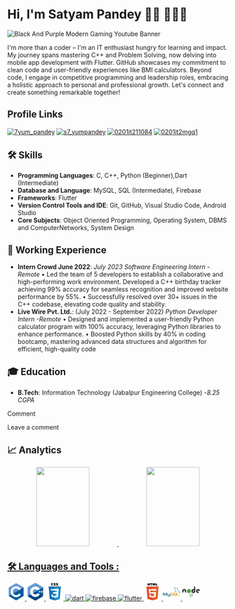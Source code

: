 # **Hi, I'm Satyam Pandey 👋🏾 👩🏾‍💻**

![Black And Purple Modern Gaming Youtube Banner](https://github.com/7yumpandey/7yumpandey/assets/142084955/f26c3f64-e2a8-4d25-8030-58e5a2e4be12)

I'm more than a coder – I'm an IT enthusiast hungry for learning and impact. My journey spans mastering C++ and Problem Solving, now delving into mobile app development with Flutter. GitHub showcases my commitment to clean code and user-friendly experiences like BMI calculators. Beyond code, I engage in competitive programming and leadership roles, embracing a holistic approach to personal and professional growth. Let's connect and create something remarkable together!



## Profile Links
<p align="left">
<a href="https://instagram.com/7yum_pandey" target="blank"><img align="center" src="https://raw.githubusercontent.com/rahuldkjain/github-profile-readme-generator/master/src/images/icons/Social/instagram.svg" alt="7yum_pandey" height="30" width="40" /></a>
<a href="https://www.codechef.com/users/s7_yumpandey" target="blank"><img align="center" src="https://cdn.jsdelivr.net/npm/simple-icons@3.1.0/icons/codechef.svg" alt="s7_yumpandey" height="30" width="40" /></a>
<a href="https://www.leetcode.com/0201it211084" target="blank"><img align="center" src="https://raw.githubusercontent.com/rahuldkjain/github-profile-readme-generator/master/src/images/icons/Social/leet-code.svg" alt="0201it211084" height="30" width="40" /></a>
<a href="https://auth.geeksforgeeks.org/user/0201it2mgq1" target="blank"><img align="center" src="https://raw.githubusercontent.com/rahuldkjain/github-profile-readme-generator/master/src/images/icons/Social/geeks-for-geeks.svg" alt="0201it2mgq1" height="30" width="40" /></a>
</p>

 ## 🛠 Skills
- **Programming Languages**: C, C++, Python (Beginner),Dart (Intermediate)
- **Database and Language**: MySQL, SQL (Intermediate), Firebase
- **Frameworks**: Flutter
- **Version Control Tools and IDE**: Git, GitHub, Visual Studio Code, Android Studio
- **Core Subjects**: Object Oriented Programming, Operating System, DBMS and ComputerNetworks, System Design

## 📄 Working Experience
- **Intern Crowd June 2022**: *July 2023*
_Software Engineering Intern -Remote_
• Led the team of 5 developers to establish a collaborative and high-performing work environment.
Developed a C++ birthday tracker achieving 99% accuracy for seamless recognition and improved website
performance by 55%.
• Successfully resolved over 30+ issues in the C++ codebase, elevating code quality and stability.
- **Live Wire Pvt. Ltd.**:  (July 2022 - September 2022)
 _Python Developer Intern -Remote_
• Designed and implemented a user-friendly Python calculator program with 100% accuracy, leveraging 
Python libraries to enhance performance. • Boosted Python skills by 40% in coding bootcamp, mastering advanced data structures and algorithm for 
efficient, high-quality code
## 🎓 Education
- **B.Tech**: Information Technology (Jabalpur Engineering College)     -*8.25 CGPA*

Comment


 
Leave a comment
 

## 📈 Analytics

<p align="center">
<a href="https://github.com/7yumpandey">
  <img height="180em" width="49%" margin-right="15px" src="https://github-readme-stats-eight-theta.vercel.app/api?username=7yumpandey&theme=radical&show_icons=true&include_all_commits=false&count_private=true"/>
  <img height="180em" width="49%" src="https://streak-stats.demolab.com?user=7yumpandey&theme=transparent&date_format=%5BY%20%5DM%20j&theme=radical"/>
</p>
         
## 🛠️ Languages and Tools :

<p align="left"> <a href="https://www.cprogramming.com/" target="_blank" rel="noreferrer"> <img src="https://raw.githubusercontent.com/devicons/devicon/master/icons/c/c-original.svg" alt="c" width="40" height="40"/> </a> <a href="https://www.w3schools.com/cpp/" target="_blank" rel="noreferrer"> <img src="https://raw.githubusercontent.com/devicons/devicon/master/icons/cplusplus/cplusplus-original.svg" alt="cplusplus" width="40" height="40"/> </a> <a href="https://www.w3schools.com/css/" target="_blank" rel="noreferrer"> <img src="https://raw.githubusercontent.com/devicons/devicon/master/icons/css3/css3-original-wordmark.svg" alt="css3" width="40" height="40"/> </a> <a href="https://dart.dev" target="_blank" rel="noreferrer"> <img src="https://www.vectorlogo.zone/logos/dartlang/dartlang-icon.svg" alt="dart" width="40" height="40"/> </a> <a href="https://firebase.google.com/" target="_blank" rel="noreferrer"> <img src="https://www.vectorlogo.zone/logos/firebase/firebase-icon.svg" alt="firebase" width="40" height="40"/> </a> <a href="https://flutter.dev" target="_blank" rel="noreferrer"> <img src="https://www.vectorlogo.zone/logos/flutterio/flutterio-icon.svg" alt="flutter" width="40" height="40"/> </a> <a href="https://www.w3.org/html/" target="_blank" rel="noreferrer"> <img src="https://raw.githubusercontent.com/devicons/devicon/master/icons/html5/html5-original-wordmark.svg" alt="html5" width="40" height="40"/> </a> <a href="https://www.mysql.com/" target="_blank" rel="noreferrer"> <img src="https://raw.githubusercontent.com/devicons/devicon/master/icons/mysql/mysql-original-wordmark.svg" alt="mysql" width="40" height="40"/> </a> <a href="https://nodejs.org" target="_blank" rel="noreferrer"> <img src="https://raw.githubusercontent.com/devicons/devicon/master/icons/nodejs/nodejs-original-wordmark.svg" alt="nodejs" width="40" height="40"/> </a> </p>

<!-----------------------------------<p><img align="left" src="https://github-readme-stats.vercel.app/api/top-langs?username=namannayak1&show_icons=true&locale=en&layout=compact" alt="namannayak1" /></p>------------------------------------>
